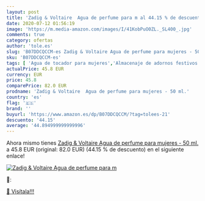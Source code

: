 ```yaml
---
layout: post
title: 'Zadig & Voltaire  Agua de perfume para m al 44.15 % de descuento'
date: 2020-07-12 01:56:19
image: 'https://m.media-amazon.com/images/I/41KobPuO0ZL._SL400_.jpg'
comments: true
category: ofertas
author: 'tole.es'
slug: 'B07DDCQCCM-es Zadig & Voltaire Agua de perfume para mujeres - 50 ml.'
sku: 'B07DDCQCCM-es'
tags: [ 'Agua de tocador para mujeres','Almacenaje de adornos festivos','Almacenamiento y organización','Belleza','Fragancias para mujeres','Hogar y cocina','Iluminación','Iluminación de interior','Iluminación decorativa y para usos específicos de interior','Juguetes','Juguetes electrónicos','Juguetes y juegos','Perfumes y fragancias','Velas eléctricas y LED','Videojuegos para niños','agua','de','perfume', ]
actualPrice: 45.8 EUR
currency: EUR
price: 45.8
comparePrice: 82.0 EUR
prodname: 'Zadig & Voltaire  Agua de perfume para mujeres - 50 ml.'
country: 'es'
flag: '🇪🇸'
brand: ''
buyurl: 'https://www.amazon.es/dp/B07DDCQCCM/?tag=tolees-21'
descuento: '44.15'
average: '44.894999999999996'
---
```


Ahora mismo tienes [Zadig & Voltaire  Agua de perfume para mujeres - 50 ml.](https://www.amazon.es/dp/B07DDCQCCM/?tag=tolees-21) a 45.8 EUR (original: 82.0 EUR) (44.15 %  de descuento) en el siguiente enlace!

[![Zadig & Voltaire  Agua de perfume para m](https://m.media-amazon.com/images/I/41KobPuO0ZL._SL400_.jpg)](https://www.amazon.es/dp/B07DDCQCCM/?tag=tolees-21)

🔎:


[🛒 Visítala!!!](https://www.amazon.es/dp/B07DDCQCCM/?tag=tolees-21)
